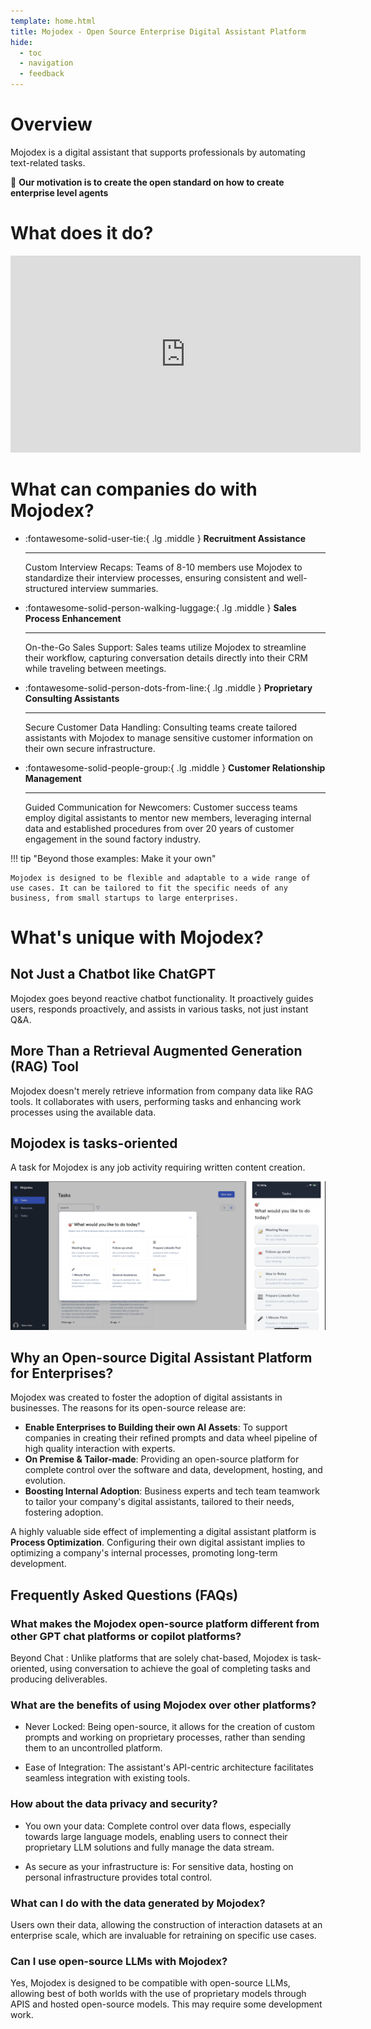 ```yaml
---
template: home.html
title: Mojodex - Open Source Enterprise Digital Assistant Platform
hide:
  - toc
  - navigation
  - feedback
---
```



# Overview

Mojodex is a digital assistant that supports professionals by automating text-related tasks.

🌟 __Our motivation is to create the open standard on how to create enterprise level agents__



# What does it do?

<iframe width="560" height="315" src="https://www.youtube.com/embed/9m7AZdd5Qyw?si=v1HSH82Q8L7tvCv-" title="YouTube video player" frameborder="0" allow="accelerometer; autoplay; clipboard-write; encrypted-media; gyroscope; picture-in-picture; web-share" allowfullscreen></iframe>


# What can companies do with Mojodex?

<div class="grid cards wide" markdown>

-   :fontawesome-solid-user-tie:{ .lg .middle } __Recruitment Assistance__

    ---

    Custom Interview Recaps: Teams of 8-10 members use Mojodex to standardize their interview processes, ensuring consistent and well-structured interview summaries.


-   :fontawesome-solid-person-walking-luggage:{ .lg .middle } __Sales Process Enhancement__

    ---

    On-the-Go Sales Support: Sales teams utilize Mojodex to streamline their workflow, capturing conversation details directly into their CRM while traveling between meetings.

-   :fontawesome-solid-person-dots-from-line:{ .lg .middle } __Proprietary Consulting Assistants__

    ---

    Secure Customer Data Handling: Consulting teams create tailored assistants with Mojodex to manage sensitive customer information on their own secure infrastructure.


-   :fontawesome-solid-people-group:{ .lg .middle } __Customer Relationship Management__

    ---

    Guided Communication for Newcomers: Customer success teams employ digital assistants to mentor new members, leveraging internal data and established procedures from over 20 years of customer engagement in the sound factory industry.


</div>

!!! tip "Beyond those examples: Make it your own"

    Mojodex is designed to be flexible and adaptable to a wide range of use cases. It can be tailored to fit the specific needs of any business, from small startups to large enterprises.

# What's unique with Mojodex?

## Not Just a Chatbot like ChatGPT
Mojodex goes beyond reactive chatbot functionality. It proactively guides users, responds proactively, and assists in various tasks, not just instant Q&A.

## More Than a Retrieval Augmented Generation (RAG) Tool
Mojodex doesn't merely retrieve information from company data like RAG tools. It collaborates with users, performing tasks and enhancing work processes using the available data.


## Mojodex is tasks-oriented

A task for Mojodex is any job activity requiring written content creation.


![images/tasks/tasks.png](images/tasks/tasks.png)


## Why an Open-source Digital Assistant Platform for Enterprises?

Mojodex was created to foster the adoption of digital assistants in businesses. The reasons for its open-source release are:

- **Enable Enterprises to Building their own AI Assets**: To support companies in creating their refined prompts and data wheel pipeline of high quality interaction with experts.
- **On Premise & Tailor-made**: Providing an open-source platform for complete control over the software and data, development, hosting, and evolution.
- **Boosting Internal Adoption**: Business experts and tech team teamwork to tailor your company's digital assistants, tailored to their needs, fostering adoption.

A highly valuable side effect of implementing a digital assistant platform is **Process Optimization**. Configuring their own digital assistant implies to optimizing a company's internal processes, promoting long-term development.

## Frequently Asked Questions (FAQs)

### What makes the Mojodex open-source platform different from other GPT chat platforms or copilot platforms?

Beyond Chat : Unlike platforms that are solely chat-based, Mojodex is task-oriented, using conversation to achieve the goal of completing tasks and producing deliverables.

### What are the benefits of using Mojodex over other platforms?

- Never Locked: Being open-source, it allows for the creation of custom prompts and working on proprietary processes, rather than sending them to an uncontrolled platform.

- Ease of Integration: The assistant's API-centric architecture facilitates seamless integration with existing tools.

### How about the data privacy and security?

- You own your data: Complete control over data flows, especially towards large language models, enabling users to connect their proprietary LLM solutions and fully manage the data stream.

- As secure as your infrastructure is: For sensitive data, hosting on personal infrastructure provides total control.

### What can I do with the data generated by Mojodex?

Users own their data, allowing the construction of interaction datasets at an enterprise scale, which are invaluable for retraining on specific use cases.

### Can I use open-source LLMs with Mojodex?

Yes, Mojodex is designed to be compatible with open-source LLMs, allowing best of both worlds with the use of proprietary models through APIS and hosted open-source models. This may require some development work.
